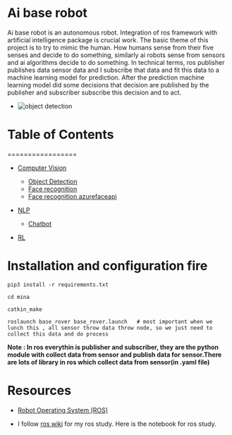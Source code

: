 Ai base robot
==============================


Ai base robot is an autonomous robot.  Integration of ros framework with artificial intelligence package is crucial work. The basic theme of this project is to try to mimic the human. How humans sense from their five senses and decide to do something, similarly ai robots sense from sensors and ai algorithms decide to do something.
In technical terms, ros publisher publishes data sensor data and I subscribe that data and fit this data to a machine learning model for prediction.
After the prediction machine learning model did some decisions that decision are published by the publisher and subscriber subscribe this decision and to act.

  * ![object detection](https://github.com/MadanBaduwal/ros_robot/blob/main/mina%20object%20detection.gif)

# Table of Contents
=================

 * [Computer Vision](https://github.com/MadanBaduwal/robot/tree/main/mina/src/ai/cv)
   * [Object Detection](https://github.com/MadanBaduwal/robot/tree/main/mina/src/ai/cv/nodes/object_detection)
   * [Face recognition](https://github.com/MadanBaduwal/robot/tree/main/mina/src/ai/cv/nodes/face-recognition)
   * [Face recognition azurefaceapi](https://github.com/MadanBaduwal/robot/tree/main/mina/src/ai/cv/nodes/face_recognition)

 * [NLP](https://github.com/MadanBaduwal/robot/tree/main/mina/src/ai/nlp)
   * [Chatbot](https://github.com/MadanBaduwal/robot/tree/main/mina/src/ai/nlp/chatbot)
 * [RL](https://github.com/MadanBaduwal/robot/tree/main/mina/src/ai/rl) 


# Installation and configuration fire
```shell
pip3 install -r requirements.txt

cd mina

catkin_make

roslaunch base_rover base_rover.launch   # most important when we lunch this , all sensor throw data throw node, so we just need to collect this data and do process
```

**Note : In ros everythin is publisher and subscriber, they are the python module with collect data from sensor and publish data for sensor.There are lots of library in ros which collect data from sensor(in .yaml file)**

# Resources
* [Robot Operating System (ROS)](http://wiki.ros.org/Documentation)

* I follow [ros wiki](http://wiki.ros.org/ROS/Tutorials) for my ros study.
Here is the notebook for ros study.
